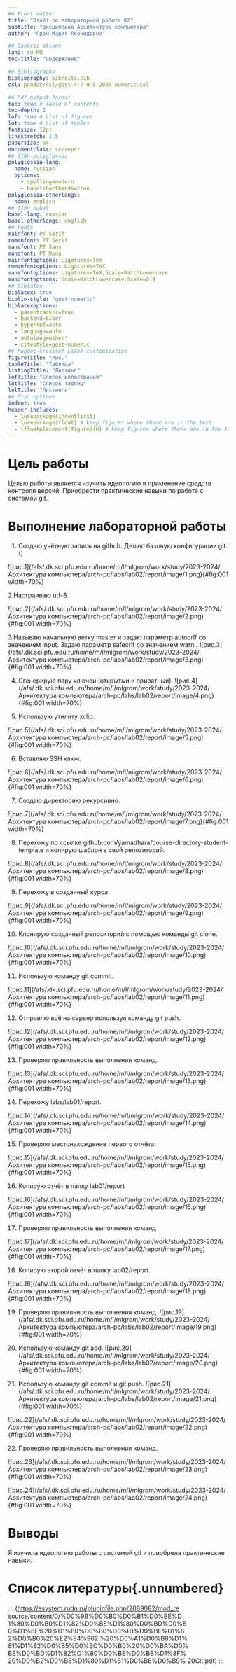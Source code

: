 ```yaml
---
## Front matter
title: "Отчёт по лабораторной работе №2"
subtitle: "дисциплина Архитектура компьютера"
author: "Гром Мария Леонидовна"

## Generic otions
lang: ru-RU
toc-title: "Содержание"

## Bibliography
bibliography: bib/cite.bib
csl: pandoc/csl/gost-r-7-0-5-2008-numeric.csl

## Pdf output format
toc: true # Table of contents
toc-depth: 2
lof: true # List of figures
lot: true # List of tables
fontsize: 12pt
linestretch: 1.5
papersize: a4
documentclass: scrreprt
## I18n polyglossia
polyglossia-lang:
  name: russian
  options:
	- spelling=modern
	- babelshorthands=true
polyglossia-otherlangs:
  name: english
## I18n babel
babel-lang: russian
babel-otherlangs: english
## Fonts
mainfont: PT Serif
romanfont: PT Serif
sansfont: PT Sans
monofont: PT Mono
mainfontoptions: Ligatures=TeX
romanfontoptions: Ligatures=TeX
sansfontoptions: Ligatures=TeX,Scale=MatchLowercase
monofontoptions: Scale=MatchLowercase,Scale=0.9
## Biblatex
biblatex: true
biblio-style: "gost-numeric"
biblatexoptions:
  - parentracker=true
  - backend=biber
  - hyperref=auto
  - language=auto
  - autolang=other*
  - citestyle=gost-numeric
## Pandoc-crossref LaTeX customization
figureTitle: "Рис."
tableTitle: "Таблица"
listingTitle: "Листинг"
lofTitle: "Список иллюстраций"
lotTitle: "Список таблиц"
lolTitle: "Листинги"
## Misc options
indent: true
header-includes:
  - \usepackage{indentfirst}
  - \usepackage{float} # keep figures where there are in the text
  - \floatplacement{figure}{H} # keep figures where there are in the text
---
```


# Цель работы
Целью работы является изучить идеологию и применение средств контроля
версий. Приобрести практические навыки по работе с системой git.

# Выполнение лабораторной работы
1. Создаю учётную запись на github. Делаю базовую конфигурации git.()


![рис.1](/afs/.dk.sci.pfu.edu.ru/home/m/l/mlgrom/work/study/2023-2024/Архитектура компьютера/arch-pc/labs/lab02/report/image/1.png){#fig:001 width=70%}

2.Настраиваю utf-8.

![рис.2](/afs/.dk.sci.pfu.edu.ru/home/m/l/mlgrom/work/study/2023-2024/Архитектура компьютера/arch-pc/labs/lab02/report/image/2.png){#fig:001 width=70%}

3.Называю начальную ветку master и задаю параметр autocrlf со
значением input.
Задаю параметр safecrlf со значением warn .
![рис.3](/afs/.dk.sci.pfu.edu.ru/home/m/l/mlgrom/work/study/2023-2024/Архитектура компьютера/arch-pc/labs/lab02/report/image/3.png){#fig:001 width=70%}


4. Сгенерирую пару ключеи (открытыи и приватныи).
![рис.4](/afs/.dk.sci.pfu.edu.ru/home/m/l/mlgrom/work/study/2023-2024/Архитектура компьютера/arch-pc/labs/lab02/report/image/4.png){#fig:001 width=70%}


5. Использую утилиту xclip.

![рис.5](/afs/.dk.sci.pfu.edu.ru/home/m/l/mlgrom/work/study/2023-2024/Архитектура компьютера/arch-pc/labs/lab02/report/image/5.png){#fig:001 width=70%}

6. Вставляю SSH ключ.

![рис.6](/afs/.dk.sci.pfu.edu.ru/home/m/l/mlgrom/work/study/2023-2024/Архитектура компьютера/arch-pc/labs/lab02/report/image/6.png){#fig:001 width=70%}



7. Создаю директорию рекурсивно.

![рис.7](/afs/.dk.sci.pfu.edu.ru/home/m/l/mlgrom/work/study/2023-2024/Архитектура компьютера/arch-pc/labs/lab02/report/image/7.png){#fig:001 width=70%}

8. Перехожу по ссылке github.com/yamadhara/course-directory-student-
template и копирую шаблон в свой репозиторий.

![рис.8](/afs/.dk.sci.pfu.edu.ru/home/m/l/mlgrom/work/study/2023-2024/Архитектура компьютера/arch-pc/labs/lab02/report/image/8.png){#fig:001 width=70%}

9. Перехожу в созданный курса

![рис.9](/afs/.dk.sci.pfu.edu.ru/home/m/l/mlgrom/work/study/2023-2024/Архитектура компьютера/arch-pc/labs/lab02/report/image/9.png){#fig:001 width=70%}

10. Клонирую созданный репозиторий с помощью команды git clone.

![рис.10](/afs/.dk.sci.pfu.edu.ru/home/m/l/mlgrom/work/study/2023-2024/Архитектура компьютера/arch-pc/labs/lab02/report/image/10.png){#fig:001 width=70%}

11. Использую команду git commit.

![рис.11](/afs/.dk.sci.pfu.edu.ru/home/m/l/mlgrom/work/study/2023-2024/Архитектура компьютера/arch-pc/labs/lab02/report/image/11.png){#fig:001 width=70%}

12. Отправлю всё на сервер используя команду git push.

![рис.12](/afs/.dk.sci.pfu.edu.ru/home/m/l/mlgrom/work/study/2023-2024/Архитектура компьютера/arch-pc/labs/lab02/report/image/12.png){#fig:001 width=70%}

13. Проверяю правильность выполнения команд.

![рис.13](/afs/.dk.sci.pfu.edu.ru/home/m/l/mlgrom/work/study/2023-2024/Архитектура компьютера/arch-pc/labs/lab02/report/image/13.png){#fig:001 width=70%}

14. Перехожу labs/lab01/report.

![рис.14](/afs/.dk.sci.pfu.edu.ru/home/m/l/mlgrom/work/study/2023-2024/Архитектура компьютера/arch-pc/labs/lab02/report/image/14.png){#fig:001 width=70%}

15. Проверяю местонахождение первого отчёта.

![рис.15](/afs/.dk.sci.pfu.edu.ru/home/m/l/mlgrom/work/study/2023-2024/Архитектура компьютера/arch-pc/labs/lab02/report/image/15.png){#fig:001 width=70%}

16. Копирую отчёт в папку lab01/report

![рис.16](/afs/.dk.sci.pfu.edu.ru/home/m/l/mlgrom/work/study/2023-2024/Архитектура компьютера/arch-pc/labs/lab02/report/image/16.png){#fig:001 width=70%}

17. Проверяю правильность выполнения команд

![рис.17](/afs/.dk.sci.pfu.edu.ru/home/m/l/mlgrom/work/study/2023-2024/Архитектура компьютера/arch-pc/labs/lab02/report/image/17.png){#fig:001 width=70%}

18. Копирую второй отчёт в папку lab02/report.

![рис.18](/afs/.dk.sci.pfu.edu.ru/home/m/l/mlgrom/work/study/2023-2024/Архитектура компьютера/arch-pc/labs/lab02/report/image/18.png){#fig:001 width=70%}

19. Проверяю правильность выполнения команд.
![рис.19](/afs/.dk.sci.pfu.edu.ru/home/m/l/mlgrom/work/study/2023-2024/Архитектура компьютера/arch-pc/labs/lab02/report/image/19.png){#fig:001 width=70%}

20. Использую команду git add.
![рис.20](/afs/.dk.sci.pfu.edu.ru/home/m/l/mlgrom/work/study/2023-2024/Архитектура компьютера/arch-pc/labs/lab02/report/image/20.png){#fig:001 width=70%}

21. Использую команду git commit и git push.
![рис.21](/afs/.dk.sci.pfu.edu.ru/home/m/l/mlgrom/work/study/2023-2024/Архитектура компьютера/arch-pc/labs/lab02/report/image/21.png){#fig:001 width=70%}

![рис.22](/afs/.dk.sci.pfu.edu.ru/home/m/l/mlgrom/work/study/2023-2024/Архитектура компьютера/arch-pc/labs/lab02/report/image/22.png){#fig:001 width=70%}

22. Проверяю правильность выполнения команд.

![рис.23](/afs/.dk.sci.pfu.edu.ru/home/m/l/mlgrom/work/study/2023-2024/Архитектура компьютера/arch-pc/labs/lab02/report/image/23.png){#fig:001 width=70%}

![рис.24](/afs/.dk.sci.pfu.edu.ru/home/m/l/mlgrom/work/study/2023-2024/Архитектура компьютера/arch-pc/labs/lab02/report/image/24.png){#fig:001 width=70%}

# Выводы
Я изучила идеологию работы с системой git и приобрела практические
навыки.
# Список литературы{.unnumbered}

::: (https://esystem.rudn.ru/pluginﬁle.php/2089082/mod_re
source/content/0/%D0%9B%D0%B0%D0%B1%D0%BE%D
1%80%D0%B0%D1%82%D0%BE%D1%80%D0%BD%D0%B
0%D1%8F%20%D1%80%D0%B0%D0%B1%D0%BE%D1%8
2%D0%B0%20%E2%84%962.%20%D0%A1%D0%B8%D1%
81%D1%82%D0%B5%D0%BC%D0%B0%20%D0%BA%D0%
BE%D0%BD%D1%82%D1%80%D0%BE%D0%BB%D1%8F%
20%D0%B2%D0%B5%D1%80%D1%81%D0%B8%D0%B9%
20Git.pdf)
:::
